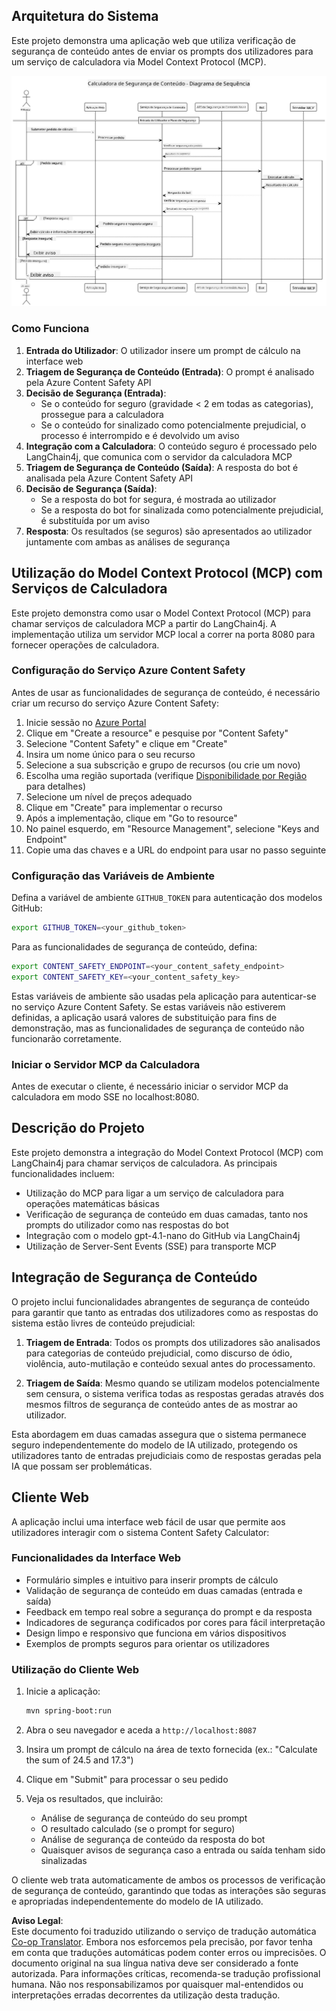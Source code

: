 <!--
CO_OP_TRANSLATOR_METADATA:
{
  "original_hash": "e5ea5e7582f70008ea9bec3b3820f20a",
  "translation_date": "2025-07-13T23:15:17+00:00",
  "source_file": "04-PracticalImplementation/samples/java/containerapp/README.md",
  "language_code": "pt"
}
-->
## Arquitetura do Sistema

Este projeto demonstra uma aplicação web que utiliza verificação de segurança de conteúdo antes de enviar os prompts dos utilizadores para um serviço de calculadora via Model Context Protocol (MCP).

![Diagrama da Arquitetura do Sistema](../../../../../../translated_images/plant.b079fed84e945b7c2978993a16163bb53f0517cfe3548d2e442ff40d619ba4b4.pt.png)

### Como Funciona

1. **Entrada do Utilizador**: O utilizador insere um prompt de cálculo na interface web  
2. **Triagem de Segurança de Conteúdo (Entrada)**: O prompt é analisado pela Azure Content Safety API  
3. **Decisão de Segurança (Entrada)**:  
   - Se o conteúdo for seguro (gravidade < 2 em todas as categorias), prossegue para a calculadora  
   - Se o conteúdo for sinalizado como potencialmente prejudicial, o processo é interrompido e é devolvido um aviso  
4. **Integração com a Calculadora**: O conteúdo seguro é processado pelo LangChain4j, que comunica com o servidor da calculadora MCP  
5. **Triagem de Segurança de Conteúdo (Saída)**: A resposta do bot é analisada pela Azure Content Safety API  
6. **Decisão de Segurança (Saída)**:  
   - Se a resposta do bot for segura, é mostrada ao utilizador  
   - Se a resposta do bot for sinalizada como potencialmente prejudicial, é substituída por um aviso  
7. **Resposta**: Os resultados (se seguros) são apresentados ao utilizador juntamente com ambas as análises de segurança

## Utilização do Model Context Protocol (MCP) com Serviços de Calculadora

Este projeto demonstra como usar o Model Context Protocol (MCP) para chamar serviços de calculadora MCP a partir do LangChain4j. A implementação utiliza um servidor MCP local a correr na porta 8080 para fornecer operações de calculadora.

### Configuração do Serviço Azure Content Safety

Antes de usar as funcionalidades de segurança de conteúdo, é necessário criar um recurso do serviço Azure Content Safety:

1. Inicie sessão no [Azure Portal](https://portal.azure.com)  
2. Clique em "Create a resource" e pesquise por "Content Safety"  
3. Selecione "Content Safety" e clique em "Create"  
4. Insira um nome único para o seu recurso  
5. Selecione a sua subscrição e grupo de recursos (ou crie um novo)  
6. Escolha uma região suportada (verifique [Disponibilidade por Região](https://azure.microsoft.com/en-us/global-infrastructure/services/?products=cognitive-services) para detalhes)  
7. Selecione um nível de preços adequado  
8. Clique em "Create" para implementar o recurso  
9. Após a implementação, clique em "Go to resource"  
10. No painel esquerdo, em "Resource Management", selecione "Keys and Endpoint"  
11. Copie uma das chaves e a URL do endpoint para usar no passo seguinte

### Configuração das Variáveis de Ambiente

Defina a variável de ambiente `GITHUB_TOKEN` para autenticação dos modelos GitHub:  
```sh
export GITHUB_TOKEN=<your_github_token>
```

Para as funcionalidades de segurança de conteúdo, defina:  
```sh
export CONTENT_SAFETY_ENDPOINT=<your_content_safety_endpoint>
export CONTENT_SAFETY_KEY=<your_content_safety_key>
```

Estas variáveis de ambiente são usadas pela aplicação para autenticar-se no serviço Azure Content Safety. Se estas variáveis não estiverem definidas, a aplicação usará valores de substituição para fins de demonstração, mas as funcionalidades de segurança de conteúdo não funcionarão corretamente.

### Iniciar o Servidor MCP da Calculadora

Antes de executar o cliente, é necessário iniciar o servidor MCP da calculadora em modo SSE no localhost:8080.

## Descrição do Projeto

Este projeto demonstra a integração do Model Context Protocol (MCP) com LangChain4j para chamar serviços de calculadora. As principais funcionalidades incluem:

- Utilização do MCP para ligar a um serviço de calculadora para operações matemáticas básicas  
- Verificação de segurança de conteúdo em duas camadas, tanto nos prompts do utilizador como nas respostas do bot  
- Integração com o modelo gpt-4.1-nano do GitHub via LangChain4j  
- Utilização de Server-Sent Events (SSE) para transporte MCP

## Integração de Segurança de Conteúdo

O projeto inclui funcionalidades abrangentes de segurança de conteúdo para garantir que tanto as entradas dos utilizadores como as respostas do sistema estão livres de conteúdo prejudicial:

1. **Triagem de Entrada**: Todos os prompts dos utilizadores são analisados para categorias de conteúdo prejudicial, como discurso de ódio, violência, auto-mutilação e conteúdo sexual antes do processamento.

2. **Triagem de Saída**: Mesmo quando se utilizam modelos potencialmente sem censura, o sistema verifica todas as respostas geradas através dos mesmos filtros de segurança de conteúdo antes de as mostrar ao utilizador.

Esta abordagem em duas camadas assegura que o sistema permanece seguro independentemente do modelo de IA utilizado, protegendo os utilizadores tanto de entradas prejudiciais como de respostas geradas pela IA que possam ser problemáticas.

## Cliente Web

A aplicação inclui uma interface web fácil de usar que permite aos utilizadores interagir com o sistema Content Safety Calculator:

### Funcionalidades da Interface Web

- Formulário simples e intuitivo para inserir prompts de cálculo  
- Validação de segurança de conteúdo em duas camadas (entrada e saída)  
- Feedback em tempo real sobre a segurança do prompt e da resposta  
- Indicadores de segurança codificados por cores para fácil interpretação  
- Design limpo e responsivo que funciona em vários dispositivos  
- Exemplos de prompts seguros para orientar os utilizadores

### Utilização do Cliente Web

1. Inicie a aplicação:  
   ```sh
   mvn spring-boot:run
   ```

2. Abra o seu navegador e aceda a `http://localhost:8087`

3. Insira um prompt de cálculo na área de texto fornecida (ex.: "Calculate the sum of 24.5 and 17.3")

4. Clique em "Submit" para processar o seu pedido

5. Veja os resultados, que incluirão:  
   - Análise de segurança de conteúdo do seu prompt  
   - O resultado calculado (se o prompt for seguro)  
   - Análise de segurança de conteúdo da resposta do bot  
   - Quaisquer avisos de segurança caso a entrada ou saída tenham sido sinalizadas

O cliente web trata automaticamente de ambos os processos de verificação de segurança de conteúdo, garantindo que todas as interações são seguras e apropriadas independentemente do modelo de IA utilizado.

**Aviso Legal**:  
Este documento foi traduzido utilizando o serviço de tradução automática [Co-op Translator](https://github.com/Azure/co-op-translator). Embora nos esforcemos pela precisão, por favor tenha em conta que traduções automáticas podem conter erros ou imprecisões. O documento original na sua língua nativa deve ser considerado a fonte autorizada. Para informações críticas, recomenda-se tradução profissional humana. Não nos responsabilizamos por quaisquer mal-entendidos ou interpretações erradas decorrentes da utilização desta tradução.